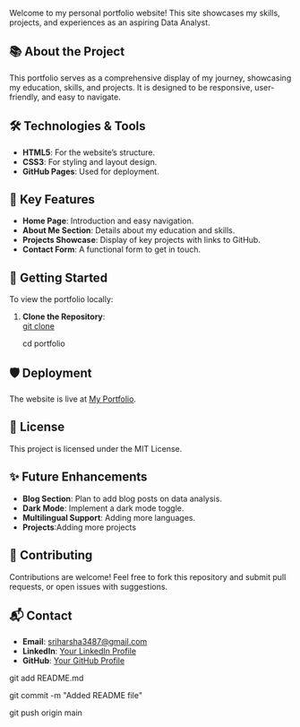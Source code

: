 Welcome to my personal portfolio website! This site showcases my skills, projects, and experiences as an aspiring Data Analyst.
## 📚 About the Project

This portfolio serves as a comprehensive display of my journey, showcasing my education, skills, and projects. It is designed to be responsive, user-friendly, and easy to navigate.
## 🛠 Technologies & Tools

- **HTML5**: For the website’s structure.
- **CSS3**: For styling and layout design.
- **GitHub Pages**: Used for deployment.
## 🌟 Key Features

- **Home Page**: Introduction and easy navigation.
- **About Me Section**: Details about my education and skills.
- **Projects Showcase**: Display of key projects with links to GitHub.
- **Contact Form**: A functional form to get in touch.
## 🚀 Getting Started

To view the portfolio locally:

1. **Clone the Repository**:
\
   [git clone](https://github.com/SriHarsha077/Sri-Harsha-s-Portfolio.git)
   
   cd portfolio
## 🛡️ Deployment

The website is live at [My Portfolio](https://sriharsha077.github.io/Sri-Harsha-s-Portfolio/).
## 📄 License

This project is licensed under the MIT License.
## ✨ Future Enhancements

- **Blog Section**: Plan to add blog posts on data analysis.
- **Dark Mode**: Implement a dark mode toggle.
- **Multilingual Support**: Adding more languages.
- **Projects**:Adding more projects
## 🤝 Contributing

Contributions are welcome! Feel free to fork this repository and submit pull requests, or open issues with suggestions.
## 📬 Contact

- **Email**: sriharsha3487@gmail.com
- **LinkedIn**: [Your LinkedIn Profile](https://www.linkedin.com/in/sri-harsha-6464592b6/)
- **GitHub**: [Your GitHub Profile](https://github.com/SriHarsha077)

  
git add README.md

git commit -m "Added README file"

git push origin main


